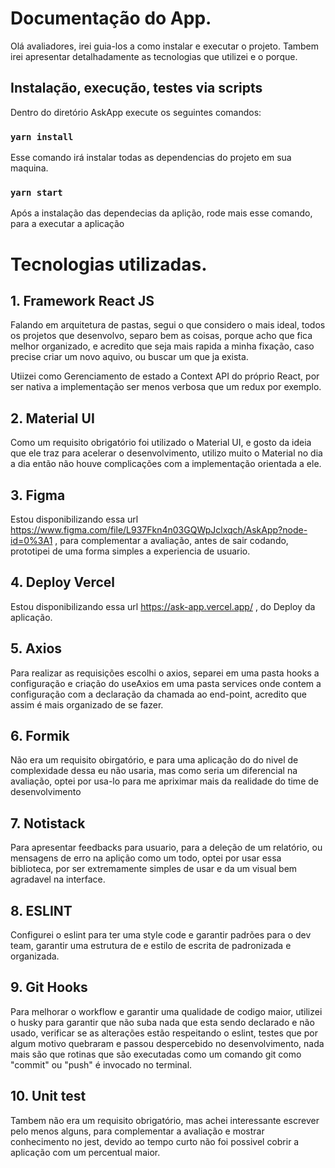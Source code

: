 # Documentação do App.

Olá avaliadores, irei guia-los a como instalar e executar o projeto.
Tambem irei apresentar detalhadamente as tecnologias que utilizei e o porque.

## Instalação, execução, testes via scripts

Dentro do diretório AskApp execute os seguintes comandos:

### `yarn install`

Esse comando irá instalar todas as dependencias do projeto em sua maquina.

### `yarn start`

Após a instalação das dependecias da aplição, rode mais esse comando, para a executar a aplicação

# Tecnologias utilizadas.

## 1. Framework React JS

Falando em arquitetura de pastas, segui o que considero o mais ideal, todos os projetos que desenvolvo, separo bem as coisas, porque acho que fica melhor organizado, e acredito que seja mais rapida a minha fixação, caso precise criar um novo aquivo, ou buscar um que ja exista.

Utiizei como Gerenciamento de estado a Context API do próprio React, por ser nativa a implementação ser menos verbosa que um redux por exemplo.

## 2. Material UI
Como um requisito obrigatório foi utilizado o Material UI, e gosto da ideia que ele traz para acelerar o desenvolvimento, utilizo muito o Material no dia a dia então não houve complicações com a implementação orientada a ele.

## 3. Figma
Estou disponibilizando essa url https://www.figma.com/file/L937Fkn4n03GQWpJclxqch/AskApp?node-id=0%3A1 , para complementar a avaliação, antes de sair codando, prototipei de uma forma simples a experiencia de usuario.

## 4. Deploy Vercel
Estou disponibilizando essa url https://ask-app.vercel.app/ , do Deploy da aplicação.
## 5. Axios

Para realizar as requisições escolhi o axios, separei em uma pasta hooks a configuração e criação do useAxios em uma pasta services onde contem a configuração com a declaração da chamada ao end-point, acredito que assim é mais organizado de se fazer.

## 6. Formik

Não era um requisito obirgatório, e para uma aplicação do do nivel de complexidade dessa eu não usaria, mas como seria um diferencial na avaliação, optei por usa-lo para me apriximar mais da realidade do time de desenvolvimento
## 7. Notistack

Para apresentar feedbacks para usuario, para a deleção de um relatório, ou mensagens de erro na aplição como um todo, optei por usar essa biblioteca, por ser extremamente simples de usar e da um visual bem agradavel na interface.

## 8. ESLINT

Configurei o eslint para ter uma style code e garantir padrões para o dev team, garantir uma estrutura de e estilo de escrita de padronizada e organizada.
## 9. Git Hooks

Para melhorar o workflow e garantir uma qualidade de codigo maior, utilizei o husky para garantir que não suba nada que esta sendo declarado e não usado, verificar se as alterações estão respeitando o eslint, testes que por algum motivo quebraram e passou despercebido no desenvolvimento, nada mais são que rotinas que são executadas como um comando git como "commit" ou "push" é invocado no terminal.
## 10. Unit test
Tambem não era um requisito obrigatório, mas achei interessante escrever pelo menos alguns, para complementar a avaliação e mostrar conhecimento no jest, devido ao tempo curto não foi possivel cobrir a aplicação com um percentual maior.
